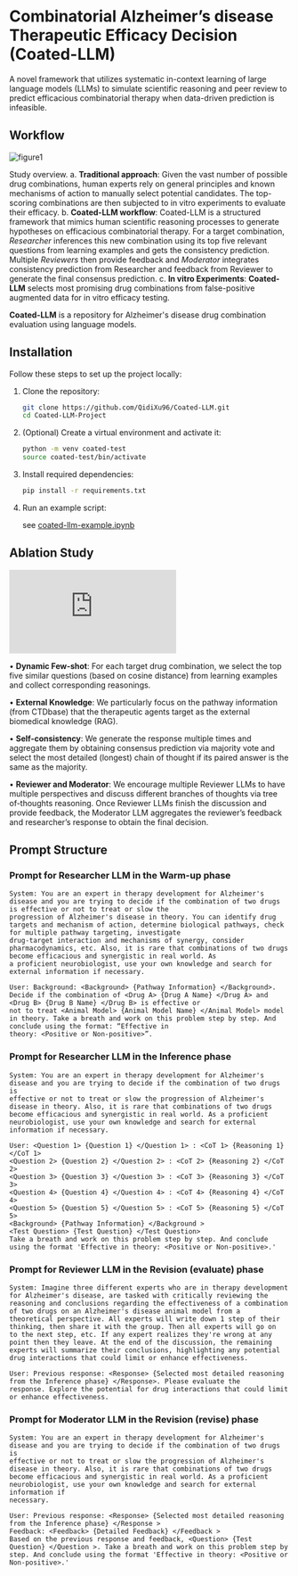 # Combinatorial Alzheimer’s disease Therapeutic Efficacy Decision (Coated-LLM)
A novel framework that utilizes systematic in-context learning of large language models (LLMs) to simulate scientific reasoning and peer review to predict efficacious combinatorial therapy when data-driven prediction is infeasible.


## Workflow
![figure1](https://github.com/user-attachments/assets/41c91170-a8a8-44a4-a6ee-9535d27c605c)

Study overview. a. **Traditional approach**: Given the vast number of possible drug combinations, human experts rely on general principles and known mechanisms of action to manually select potential candidates. The top-scoring combinations are then subjected to in vitro experiments to evaluate their efficacy. b. **Coated-LLM workflow**: Coated-LLM is a structured framework that mimics human scientific reasoning processes to generate hypotheses on efficacious combinatorial therapy.  For a target combination, *Researcher* inferences this new combination using its top five relevant questions from learning examples and gets the consistency prediction. Multiple *Reviewers* then provide feedback and *Moderator* integrates consistency prediction from Researcher and feedback from Reviewer to generate the final consensus prediction. c. **In vitro Experiments**: **Coated-LLM** selects most promising drug combinations from false-positive augmented data for in vitro efficacy testing.

**Coated-LLM** is a repository for Alzheimer's disease drug combination evaluation using language models.

## Installation

Follow these steps to set up the project locally:

1. Clone the repository:
   ```bash
   git clone https://github.com/QidiXu96/Coated-LLM.git
   cd Coated-LLM-Project
2. (Optional) Create a virtual environment and activate it:
   ```bash
   python -m venv coated-test
   source coated-test/bin/activate
3. Install required dependencies:
   ```bash
   pip install -r requirements.txt
4. Run an example script:
   
   see [coated-llm-example.ipynb](https://github.com/QidiXu96/Coated-LLM/blob/main/Coated-LLM-Project/coated_llm_example.ipynb)

## Ablation Study

![figure 4.pdf](https://github.com/user-attachments/files/22974784/figure.4.pdf)

• **Dynamic Few-shot**: For each target drug combination, we select the top five similar questions (based on cosine distance) from learning examples and collect corresponding reasonings.

• **External Knowledge**: We particularly focus on the pathway information (from CTDbase) that the therapeutic agents target as the external
biomedical knowledge (RAG).

• **Self-consistency**: We generate the response multiple times and aggregate them by obtaining consensus prediction via majority vote
and select the most detailed (longest) chain of thought if its paired answer is the same as the majority. 

• **Reviewer and Moderator**: We encourage multiple Reviewer LLMs to have multiple perspectives and discuss different branches of thoughts via tree
of-thoughts reasoning. Once Reviewer LLMs finish the discussion and provide feedback, the Moderator LLM aggregates the reviewer’s feedback and researcher’s response to obtain the final decision. 

## Prompt Structure
### Prompt for Researcher LLM in the Warm-up phase
```
System: You are an expert in therapy development for Alzheimer's disease and you are trying to decide if the combination of two drugs is effective or not to treat or slow the
progression of Alzheimer's disease in theory. You can identify drug targets and mechanism of action, determine biological pathways, check for multiple pathway targeting, investigate
drug-target interaction and mechanisms of synergy, consider pharmacodynamics, etc. Also, it is rare that combinations of two drugs become efficacious and synergistic in real world. As
a proficient neurobiologist, use your own knowledge and search for external information if necessary.

User: Background: <Background> {Pathway Information} </Background>. Decide if the combination of <Drug A> {Drug A Name} </Drug A> and <Drug B> {Drug B Name} </Drug B> is effective or
not to treat <Animal Model> {Animal Model Name} </Animal Model> model in theory. Take a breath and work on this problem step by step. And conclude using the format: “Effective in
theory: <Positive or Non-positive>”.
```
### Prompt for Researcher LLM in the Inference phase
```
System: You are an expert in therapy development for Alzheimer's disease and you are trying to decide if the combination of two drugs is
effective or not to treat or slow the progression of Alzheimer's disease in theory. Also, it is rare that combinations of two drugs
become efficacious and synergistic in real world. As a proficient neurobiologist, use your own knowledge and search for external
information if necessary.

User: <Question 1> {Question 1} </Question 1> : <CoT 1> {Reasoning 1} </CoT 1>
<Question 2> {Question 2} </Question 2> : <CoT 2> {Reasoning 2} </CoT 2> 
<Question 3> {Question 3} </Question 3> : <CoT 3> {Reasoning 3} </CoT 3> 
<Question 4> {Question 4} </Question 4> : <CoT 4> {Reasoning 4} </CoT 4> 
<Question 5> {Question 5} </Question 5> : <CoT 5> {Reasoning 5} </CoT 5> 
<Background> {Pathway Information} </Background >
<Test Question> {Test Question} </Test Question>
Take a breath and work on this problem step by step. And conclude using the format 'Effective in theory: <Positive or Non-positive>.'
```

### Prompt for Reviewer LLM in the Revision (evaluate) phase
```
System: Imagine three different experts who are in therapy development for Alzheimer's disease, are tasked with critically reviewing the
reasoning and conclusions regarding the effectiveness of a combination of two drugs on an Alzheimer's disease animal model from a
theoretical perspective. All experts will write down 1 step of their thinking, then share it with the group. Then all experts will go on
to the next step, etc. If any expert realizes they're wrong at any point then they leave. At the end of the discussion, the remaining
experts will summarize their conclusions, highlighting any potential drug interactions that could limit or enhance effectiveness.

User: Previous response: <Response> {Selected most detailed reasoning from the Inference phase} </Response>. Please evaluate the
response. Explore the potential for drug interactions that could limit or enhance effectiveness.
```

### Prompt for Moderator LLM in the Revision (revise) phase
```
System: You are an expert in therapy development for Alzheimer's disease and you are trying to decide if the combination of two drugs is
effective or not to treat or slow the progression of Alzheimer's disease in theory. Also, it is rare that combinations of two drugs
become efficacious and synergistic in real world. As a proficient neurobiologist, use your own knowledge and search for external information if
necessary.

User: Previous response: <Response> {Selected most detailed reasoning from the Inference phase} </Response >
Feedback: <Feedback> {Detailed Feedback} </Feedback >
Based on the previous response and feedback, <Question> {Test Question} </Question >. Take a breath and work on this problem step by
step. And conclude using the format 'Effective in theory: <Positive or Non-positive>.'
```
